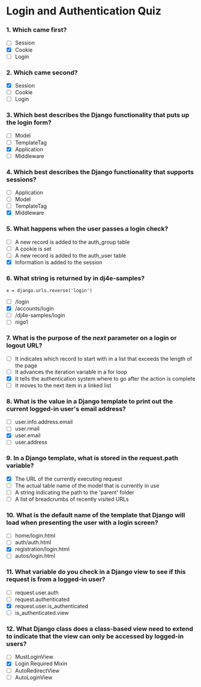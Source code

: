 # Login and Authentication Quiz

### 1. Which came first?
- [ ] Session
- [x] Cookie
- [ ] Login

### 2. Which came second?
- [x] Session
- [ ] Cookie
- [ ] Login

### 3. Which best describes the Django functionality that puts up the login form?
- [ ] Model
- [ ] TemplateTag
- [x] Application
- [ ] Middleware

### 4. Which best describes the Django functionality that supports sessions?
- [ ] Application
- [ ] Model
- [ ] TemplateTag
- [x] Middleware

### 5. What happens when the user passes a login check?
- [ ] A new record is added to the auth_group table
- [ ] A cookie is set
- [ ] A new record is added to the auth_user table
- [x] Information is added to the session

### 6. What string is returned by in dj4e-samples?
```
x = django.urls.reverse('login')
```
- [ ] /login
- [x] /accounts/login
- [ ] /dj4e-samples/login
- [ ] nigo1

### 7. What is the purpose of the *next* parameter on a login or logout URL?
- [ ] It indicates which record to start with in a list that exceeds the length of the page
- [ ] It advances the iteration variable in a for loop
- [x] It tells the authentication system where to go after the action is complete
- [ ] It moves to the next item in a linked list

### 8. What is the value in a Django template to print out the current logged-in user's email address?
- [ ] user.info.address.email
- [ ] user.rmail
- [x] user.email
- [ ] user.address

### 9. In a Django template, what is stored in the request.path variable?
- [x] The URL of the currently executing request
- [ ] The actual table name of the model that is currently in use
- [ ] A string indicating the path to the 'parent' folder
- [ ] A list of breadcrumbs of recently visited URLs

### 10. What is the default name of the template that Django will load when presenting the user with a login screen?
- [ ] home/login.html
- [ ] auth/auth.html
- [x] registration/login.html
- [ ] autos/login.html

### 11. What variable do you check in a Django view to see if this request is from a logged-in user?
- [ ] request.user.auth
- [ ] request.authenticated
- [x] request.user.is_authenticated
- [ ] is_authenticated.view

### 12. What Django class does a class-based view need to extend to indicate that the view can only be accessed by logged-in users?
- [ ] MustLoginView
- [x] Login Required Mixin
- [ ] AutoRedirectView
- [ ] AutoLoginView